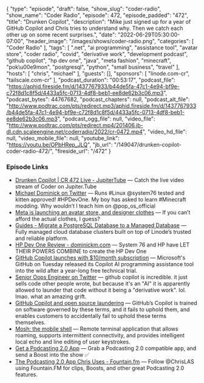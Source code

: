 {
  "type": "episode",
  "draft": false,
  "show_slug": "coder-radio",
  "show_name": "Coder Radio",
  "episode": 472,
  "episode_padded": "472",
  "title": "Drunken Copilot",
  "description": "Mike just signed up for a year of GitHub Copilot and Chris tries to understand why. Then we catch each other up on some recent surprises.",
  "date": "2022-06-29T05:30:00-07:00",
  "header_image": "/images/shows/coder-radio.png",
  "categories": [
    "Coder Radio"
  ],
  "tags": [
    ".net",
    "ai programming",
    "assistance tool",
    "avatar store",
    "coder radio",
    "covid",
    "derivative work",
    "development podcast",
    "github copilot",
    "hp dev one",
    "java",
    "meta fashion",
    "minecraft",
    "pok\u00e9mon",
    "postgresql",
    "python",
    "small business",
    "travel"
  ],
  "hosts": [
    "chris",
    "michael"
  ],
  "guests": [],
  "sponsors": [
    "linode.com-cr",
    "tailscale.com-cr"
  ],
  "podcast_duration": "00:53:17",
  "podcast_file": "https://aphid.fireside.fm/d/1437767933/b44de5fa-47c1-4e94-bf9e-c72f8d1c8f5d/4433a5fc-0713-4df8-beb1-ee8de62b3c06.mp3",
  "podcast_bytes": 44767682,
  "podcast_chapters": null,
  "podcast_alt_file": "http://www.podtrac.com/pts/redirect.mp3/aphid.fireside.fm/d/1437767933/b44de5fa-47c1-4e94-bf9e-c72f8d1c8f5d/4433a5fc-0713-4df8-beb1-ee8de62b3c06.mp3",
  "podcast_ogg_file": null,
  "video_file": "http://www.podtrac.com/pts/redirect.mp4/201406.jb-dl.cdn.scaleengine.net/coderradio/2022/cr-0472.mp4",
  "video_hd_file": null,
  "video_mobile_file": null,
  "youtube_link": "https://youtu.be/OPbHRep_JLQ",
  "jb_url": "/149047/drunken-copilot-coder-radio-472/",
  "fireside_url": "/472"
}


### Episode Links

  * [Drunken Copilot | CR 472 Live - JupiterTube](https://jupiter.tube/w/sB44Hkgsgk2a4RS6UgjCJd "Drunken Copilot | CR 472 Live - JupiterTube") — Catch the live video stream of Coder on Jupiter.Tube
  * [Michael Dominick on Twitter](https://twitter.com/dominucco/status/1541433269161435139 "Michael Dominick on Twitter") — Runs #Linux @system76 tested and kitten approved! #HPDevOne. My boy has asked to learn #Minecraft modding. Why wouldn’t I teach him on @pop_os_official
  * [Meta is launching an avatar store, and designer clothes](https://www.theverge.com/2022/6/17/23173128/meta-avatar-store-clothing-balenciaga-prada-thom-browne "Meta is launching an avatar store, and designer clothes") — If you can’t afford the actual clothes, I guess?
  * [Guides - Migrate a PostgreSQL Database to a Managed Database](https://www.linode.com/docs/products/databases/managed-databases/guides/postgresql-migrate/ "Guides - Migrate a PostgreSQL Database to a Managed Database") — Fully managed cloud database clusters built on top of Linode’s trusted and reliable platform. 
  * [HP Dev One Review - dominickm.com](https://dominickm.com/hp-dev-one-review/ "HP Dev One Review - dominickm.com") — System 76 and HP have LET THEIR POWERS COMBINE to create the HP Dev One
  * [GitHub Copilot launches with $10/month subscription](https://www.theregister.com/2022/06/21/githubs_ai_code_assistant_copilot/ "GitHub Copilot launches with $10/month subscription") — Microsoft's GitHub on Tuesday released its Copilot AI programming assistance tool into the wild after a year-long free technical trial.
  * [Senior Oops Engineer on Twitter](https://twitter.com/ReinH/status/1539626662274269185 "Senior Oops Engineer on Twitter") — github copilot is incredible. it just sells code other people wrote, but because it's an "AI" it is apparently allowed to launder that code without it being a "derivative work". lol. lmao. what an amazing grift.
  * [GitHub Copilot and open source laundering](https://drewdevault.com/2022/06/23/Copilot-GPL-washing.html "GitHub Copilot and open source laundering") — GitHub’s Copilot is trained on software governed by these terms, and it fails to uphold them, and enables customers to accidentally fail to uphold these terms themselves.
  * [Mosh: the mobile shell](https://mosh.org/ "Mosh: the mobile shell") — Remote terminal application that allows roaming, supports intermittent connectivity, and provides intelligent local echo and line editing of user keystrokes.
  * [Get a Podcasting 2.0 App](https://podcastindex.org/apps?appTypes=app&elements=Chapters%2CValue "Get a Podcasting 2.0 App") — Grab a Podcasting 2.0 compatible app, and send a Boost into the show ✅
  * [The Podcasting 2.0 App Chris Uses - Fountain.fm](https://fountain.fm/refer/chrislas-e72160c3c5 "The Podcasting 2.0 App Chris Uses - Fountain.fm") — Follow @ChrisLAS using Fountain.FM for clips, Boosts, and other great Podcasting 2.0 features.


